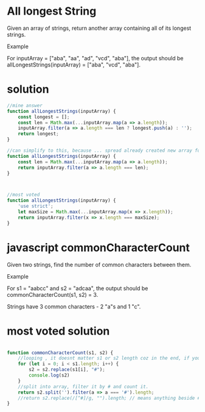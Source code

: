 # All longest String

Given an array of strings, return another array containing all of its longest strings.

Example

For inputArray = ["aba", "aa", "ad", "vcd", "aba"], the output should be
allLongestStrings(inputArray) = ["aba", "vcd", "aba"].

# solution
```js
//mine answer
function allLongestStrings(inputArray) {
    const longest = [];
    const len = Math.max(...inputArray.map(a => a.length));
    inputArray.filter(a => a.length === len ? longest.push(a) : '');
    return longest;
}

//can simplify to this, because ... spread already created new array for us
function allLongestStrings(inputArray) {
    const len = Math.max(...inputArray.map(a => a.length));
    return inputArray.filter(a => a.length === len);
}



//most voted
function allLongestStrings(inputArray) {
    'use strict';
    let maxSize = Math.max(...inputArray.map(x => x.length));
    return inputArray.filter(x => x.length === maxSize);
}
```

# javascript commonCharacterCount

Given two strings, find the number of common characters between them.

Example

For s1 = "aabcc" and s2 = "adcaa", the output should be
commonCharacterCount(s1, s2) = 3.

Strings have 3 common characters - 2 "a"s and 1 "c".

# most voted solution 

```js

function commonCharacterCount(s1, s2) {
    //looping , it doesnt matter s1 or s2 length coz in the end, if you set1.length it will stop earlier but if you use set2.length , it will loop over last index even the condition is fullfilled. So, use s1.length is best practice 
    for (let i = 0; i < s1.length; i++) {
        s2 = s2.replace(s1[i], "#");
        console.log(s2)
    }
    //split into array, filter it by # and count it.
    return s2.split('').filter(a => a === '#').length;
    //return s2.replace(/[^#]/g, "").length; // means anything beside # will replace with nothing and left # itself
}

```

